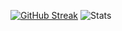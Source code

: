 [![GitHub Streak](https://github-readme-streak-stats.herokuapp.com/?user=Annavar-satish)](https://git.io/streak-stats)
![Stats](https://github-readme-stats.vercel.app/api?username=Annavar-satish&show_icons=true&theme=?&count_private=true)
